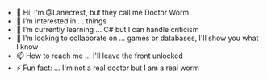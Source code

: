 - 👋 Hi, I’m @Lanecrest, but they call me Doctor Worm
- 👀 I’m interested in ... things
- 🌱 I’m currently learning ... C# but I can handle criticism
- 💞️ I’m looking to collaborate on ... games or databases, I'll show you what I know
- 📫 How to reach me ... I'll leave the front unlocked
- ⚡ Fun fact: ... I'm not a real doctor but I am a real worm

<!---
Lanecrest/Lanecrest is a ✨ special ✨ repository because its `README.md` (this file) appears on your GitHub profile.
You can click the Preview link to take a look at your changes.
--->
